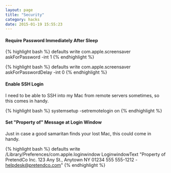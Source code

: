 ```yaml
---
layout: page
title: "Security"
category: hacks
date: 2015-01-19 15:55:23
---
```


#### Require Password Immediately After Sleep

{% highlight bash %}
defaults write com.apple.screensaver askForPassword -int 1
{% endhighlight %}

{% highlight bash %}
defaults write com.apple.screensaver askForPasswordDelay -int 0
{% endhighlight %}

#### Enable SSH Login

I need to be able to SSH into my Mac from remote servers sometimes, so this comes in handy.

{% highlight bash %}
systemsetup -setremotelogin on
{% endhighlight %}

#### Set "Property of" Message at Login Window

Just in case a good samaritan finds your lost Mac, this could come in handy.

{% highlight bash %}
defaults write /Library/Preferences/com.apple.loginwindow LoginwindowText "Property of PretendCo Inc.
123 Any St., Anytown NY 01234
555 555-1212 - helpdesk@pretendco.com"
{% endhighlight %}
